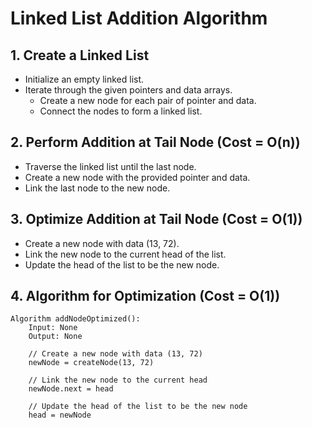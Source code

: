 # Linked List Addition Algorithm

## 1. Create a Linked List

- Initialize an empty linked list.
- Iterate through the given pointers and data arrays.
  - Create a new node for each pair of pointer and data.
  - Connect the nodes to form a linked list.

## 2. Perform Addition at Tail Node (Cost = O(n))

- Traverse the linked list until the last node.
- Create a new node with the provided pointer and data.
- Link the last node to the new node.

## 3. Optimize Addition at Tail Node (Cost = O(1))

- Create a new node with data (13, 72).
- Link the new node to the current head of the list.
- Update the head of the list to be the new node.

## 4. Algorithm for Optimization (Cost = O(1))

```plaintext
Algorithm addNodeOptimized():
    Input: None
    Output: None

    // Create a new node with data (13, 72)
    newNode = createNode(13, 72)

    // Link the new node to the current head
    newNode.next = head

    // Update the head of the list to be the new node
    head = newNode
```
